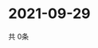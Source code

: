 # 2021-09-29
  共 0条

  <!-- BEGIN -->
  <!-- 最后更新时间Wed Sep 29 2021 15:02:52 GMT+0000 (Coordinated Universal Time) -->
  
  <!-- END -->
  
  